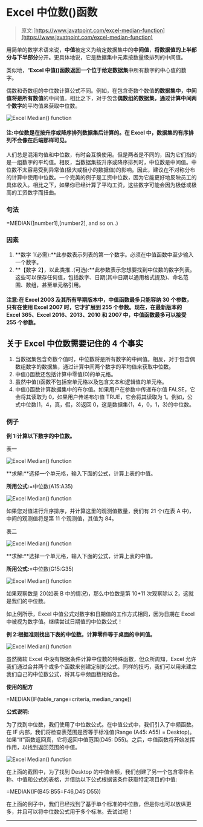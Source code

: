 # Excel 中位数()函数

> 原文:[https://www.javatpoint.com/excel-median-function](https://www.javatpoint.com/excel-median-function)

用简单的数学术语来说，**中值**被定义为给定数据集中的**中间值**，**将数据值的上半部分与下半部分**分开。更具体地说，它是数据集中元素按数量级排列的中间值。

类似地，“**Excel 中值()函数返回一个位于给定数据集**中所有数字的中心值的数字。

偶数和奇数组的中位数计算公式不同。例如，在包含奇数个数值**的数据集中，中间值将是所有数值**的中间值。相比之下，对于包含**偶数组的数据集，通过计算中间两个数字**的平均值来获取中位数。

![Excel Median() function](img/2bca7852dbd230ae58fcf7568e87058d.png)

#### 注:中位数是在按升序或降序排列数据集后计算的。在 Excel 中，数据集的有序排列不会像在后端那样可见。

人们总是混淆均值和中位数，有时会互换使用。但是两者是不同的，因为它们指的是一组数字的平均值。相反，当数据集按升序或降序排列时，中位数是中间值。中位数不太容易受到异常值(极大或极小的数据值)的影响。因此，建议在不对称分布的计算中使用中位数。一个完美的例子是工资中位数，因为它能更好地反映员工的具体收入。相比之下，如果你已经计算了平均工资，这些数字可能会因为极低或极高的工资数字而扭曲。

### 句法

=MEDIAN([number1],[number2], and so on..)

### 因素

1.  **数字 1(必需):**此参数表示列表的第一个数字。必须在中值函数中至少输入一个数字。
2.  **【数字 2】，以此类推..(可选):**此参数表示您想要找到中位数的数字列表。这些可以保存任何值，包括数字、日期(其中日期以通用格式提及)、命名范围、数组，甚至单元格引用。

#### 注意:在 Excel 2003 及其所有早期版本中，中值函数最多只能容纳 30 个参数，只有在使用 Excel 2007 时，它才扩展到 255 个参数。现在，在最新版本的 Excel 365、Excel 2016、2013、2010 和 2007 中，中值函数最多可以接受 255 个参数。

## 关于 Excel 中位数需要记住的 4 个事实

1.  当数据集包含奇数个值时，中位数将是所有数字的中间值。相反，对于包含偶数组数字的数据集，通过计算中间两个数字的平均值来获取中位数。
2.  中值()函数还包括计算中零值(0)的单元格。
3.  虽然中值()函数不包括空单元格以及包含文本和逻辑值的单元格。
4.  中值()函数计算数据集中的布尔值。如果用户在参数中传递布尔值 FALSE，它会将其读取为 0，如果用户传递布尔值 TRUE，它会将其读取为 1。例如，公式中位数(1，4，真，假，3)返回 0，这是数据集{1，4，0，1，3}的中位数。

### 例子

**例 1:计算以下数字的中位数。**

表一

![Excel Median() function](img/70bc16d647a66800a746c099c25326af.png)

**求解:**选择一个单元格，输入下面的公式，计算上表的中值。

**所用公式:**=中位数(A15:A35)

![Excel Median() function](img/fe62f06d73f1591660b6e16a9d0a9e4c.png)

如果您对值进行升序排序，并计算这里的观测值数量，我们有 21 个(在表 A 中)，中间的观测值将是第 11 个观测值，其值为 84。

表二

![Excel Median() function](img/dfd901aa3b697ddc807f24f3c0b3f940.png)

**求解:**选择一个单元格，输入下面的公式，计算上表的中值。

**所用公式:**=中位数(G15:G35)

![Excel Median() function](img/93453e6f2fe5c533ce1ea5d768d3ccdb.png)

如果观察数是 20(如表 B 中的情况)，那么中位数是第 10+11 次观察除以 2，这就是我们的中位数。

如上例所示，Excel 中值公式对数字和日期值的工作方式相同，因为日期在 Excel 中被视为数字值。继续尝试日期值的中位数公式！

**例 2:根据准则找出下表的中位数。计算零件等于桌面的中间值。**

![Excel Median() function](img/e75ec15530be9fb238e8b6734eb12827.png)

虽然微软 Excel 中没有根据条件计算中位数的特殊函数，但众所周知，Excel 允许我们通过合并两个或多个函数来创建定制的公式。同样的技巧，我们可以用来建立我们自己的中位数公式，将其与中频函数相结合。

**使用的配方**

=MEDIAN(IF(table_range=criteria, median_range))

**公式说明:**

为了找到中位数，我们使用了中位数公式。在中值公式中，我们引入了中频函数。在 IF 内部，我们将检查表范围是否等于标准值(Range (A45: A55) = Desktop)。如果“If”函数返回真，它将返回中值范围(D45: D55)。之后，中值函数将开始发挥作用，以找到返回范围的中值。

![Excel Median() function](img/05a54e0adee643582519be1dda6fb922.png)

在上面的截图中，为了找到 Desktop 的中值金额，我们创建了另一个包含零件名称、中值和公式的表格，并借助以下公式根据该条件获取特定项目的中值:

=MEDIAN(IF(B45:B55=F46,D45:D55))

在上面的例子中，我们已经找到了基于单个标准的中位数，但是你也可以放纵更多，并且可以将中位数公式用于多个标准。去试试吧！

* * *